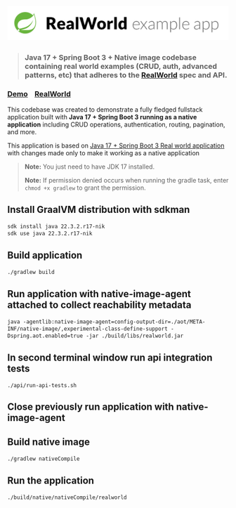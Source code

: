 # ![RealWorld Example App](logo.png)

> ### **Java 17 + Spring Boot 3 + Native image** codebase containing real world examples (CRUD, auth, advanced patterns, etc) that adheres to the [RealWorld](https://github.com/gothinkster/realworld) spec and API.

### [Demo](https://demo.realworld.io/)&nbsp;&nbsp;&nbsp;&nbsp;[RealWorld](https://github.com/gothinkster/realworld)

This codebase was created to demonstrate a fully fledged fullstack application built with ****Java 17 + Spring Boot 3 running as a native application**** including CRUD operations, authentication, routing, pagination, and more.

This application is based on [Java 17 + Spring Boot 3 Real world application](https://github.com/shirohoo/realworld-java17-springboot3) with changes made only to make it working as a native application

> **Note:** You just need to have JDK 17 installed.
>
> **Note:** If permission denied occurs when running the gradle task, enter `chmod +x gradlew` to grant the permission.

## Install GraalVM distribution with sdkman

```shell
sdk install java 22.3.2.r17-nik
sdk use java 22.3.2.r17-nik
```

## Build application

```shell
./gradlew build
```

## Run application with native-image-agent attached to collect reachability metadata

```shell
java -agentlib:native-image-agent=config-output-dir=./aot/META-INF/native-image/,experimental-class-define-support -Dspring.aot.enabled=true -jar ./build/libs/realworld.jar
```

## In second terminal window run api integration tests

```shell
./api/run-api-tests.sh
```

## Close previously run application with native-image-agent
## Build native image

```shell
./gradlew nativeCompile
```

## Run the application

```shell
./build/native/nativeCompile/realworld 
```
